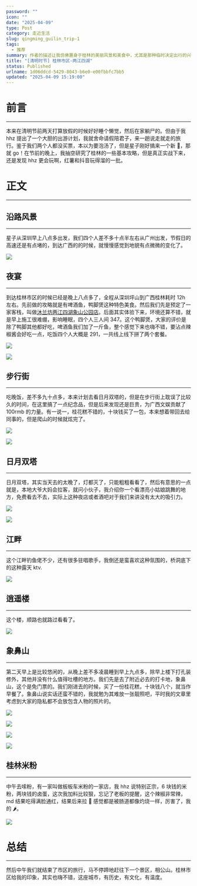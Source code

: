 ```yaml
---
password: ""
icon: ""
date: "2025-04-09"
type: Post
category: 走近生活
slug: qingming_guilin_trip-1
tags:
  - 推荐
summary: 作者的描述让我仿佛置身于桂林的美丽风景和美食中，尤其是那种临时决定出行的兴奋感。虽然有些计划没能实现，但这种随性和与朋友的互动让旅行更显得生动。整体来说，这段经历让我对桂林产生了浓厚的兴趣，也让我想起了自己和朋友们的旅行时光。
title: "[清明时节] 桂林市区-两江四湖"
status: Published
urlname: 1d06ddcd-5429-8043-b6e0-e00fbbfc7bb5
updated: "2025-04-09 15:19:00"
---
```


# 前言

---

本来在清明节前两天打算放假的时候好好睡个懒觉，然后在家躺尸的。但由于我 hhz 提出了一个大胆的出游计划，我就舍命请假陪君子，来一趟说走就走的旅行。鉴于我们两个人都没买票，本以为要泡汤了，但是星子刚好搞来一个新 🚗，那就 go！在节前的晚上，我抽空研究了桂林的一些基本攻略，但是真正实战下来，还是发现 hhz 更会玩啊，红薯和抖音玩得溜的一批。

# 正文

---

## 沿路风景

---

星子从深圳早上八点多出发，我们四个人差不多十点半左右从广州出发，节假日的高速还是有点堵的，到达广西的的时候，就慢慢感觉到地貌有点微微的变化了。

![](https://bu.dusays.com/2025/04/09/67f68a297daaa.jpg)

## 夜宴

---

到达桂林市区的时候已经是晚上八点多了，全程从深圳坪山到广西桂林耗时 12h 左右。先前做的攻略就是有啤酒鱼，鸭脚煲这种特色美食。然后我们先是预定了一家客栈，叫做[沐兰坊两江四湖象山公园店](https://hotels.ctrip.com/hotels/6442465.html)。后面其实体验下来，环境还算不错，就是早上施工很难绷，影响睡眠，四个人三人间 347。这个鸭脚煲，大家的评价是除了鸭脚其他都好吃，啤酒鱼我们加了一斤鱼，整个感觉下来也嗨不错，要沾点辣椒酱会好吃一点，吃饭四个人大概是 291，一共线上线下拼了两个套餐。

![](https://bu.dusays.com/2025/04/09/67f68a2a6a3bd.jpg)

![](https://bu.dusays.com/2025/04/09/67f68a2c354ab.jpg)

## 步行街

---

吃晚饭，差不多九十点多，本来计划去看日月双塔的，但是在步行街上耽误了比较久的时间，在这里搞了一点纪念品，但是后来发现还是巨贵，为广西文娱贡献了 100rmb 的力量。有一说一，桂花糕不错的，十块钱买了一包，本来想着带回去给同事的，但是爬山的时候就炫完了。

![](https://bu.dusays.com/2025/04/09/67f68a2d27470.jpg)

![](https://bu.dusays.com/2025/04/09/67f68a2de42f6.jpg)

## 日月双塔

---

日月双塔，其实当天去的太晚了，灯都灭了，只能粗粗看看了，然后有意思的一点就是，本地大爷大妈会拉客，就问小伙子，我介绍你一个看漂亮小姑娘跳舞的地方，免费看去不去，实际上这种夜店或者酒吧对于我们来讲没有太大的吸引力。

![](https://bu.dusays.com/2025/04/09/67f68a2f03d6d.jpg)

![](https://bu.dusays.com/2025/04/09/67f68a30042f8.jpg)

## 江畔

---

这个江畔钓鱼佬不少，还有很多驻唱歌手，我倒还是蛮喜欢这种氛围的，桥洞底下的这种露天 ktv.

![](https://bu.dusays.com/2025/04/09/67f68a30e907e.jpg)

## 逍遥楼

---

这个楼，顺路也就路过看看了。

![](https://bu.dusays.com/2025/04/09/67f68a3223d3f.jpg)

## 象鼻山

---

第二天早上是比较悠闲的，从晚上差不多凌晨睡到早上九点多，除早上楼下打孔装修外，其他并没有什么值得吐槽的地方。我们先是去了附近必去的打卡地，象鼻山，这个是免门票的。我们刚进去的时候，买了一份桂花糕，十块钱八个，就当作早餐了。象鼻山说实话还蛮不错的，我就勉为其难放一张靓照吧，平时我的文章里考虑到大家的隐私都不会放包含人物的照片的。

![](https://bu.dusays.com/2025/04/09/67f68a335bb65.jpg)

![](https://bu.dusays.com/2025/04/09/67f68fb3e5225.jpg)

![](https://bu.dusays.com/2025/04/09/67f68ef902c8f.jpg)

![](https://bu.dusays.com/2025/04/09/67f68a343bd89.jpg)

## 桂林米粉

---

中午去嗦粉，有一家叫做板板车米粉的一家店，我 hhz 说特别正宗，6 块钱的米粉，两块钱的卤蛋，这次我加料比较狠，忘记了老板的提醒，这个辣椒非常辣，md 结果吃得满脸通红，结果后来拉 💩 感觉都是被肠道都像灼烧一样，厉害了，我的 🌶️。

![](https://bu.dusays.com/2025/04/09/67f68a35169b5.jpg)

# 总结

---

然后中午我们就结束了市区的旅行，马不停蹄地赶往下一个景区，相公山。桂林市区给我的印象，其实也嗨不错，这座城市，有历史，有文化，有温度。
